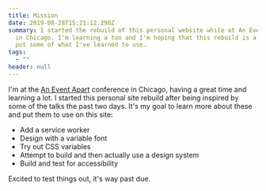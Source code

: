 ```yaml
---
title: Mission
date: 2019-08-28T15:21:12.290Z
summary: I started the rebuild of this personal website while at An Event Apart
  in Chicago. I'm learning a ton and I'm hoping that this rebuild is a chance to
  put some of what I've learned to use.
tags:
  - ""
header: null
---
```

I'm at the [An Event Apart](https://aneventapart.com) conference in Chicago, having a great time and learning a lot. I started this personal site rebuild after being inspired by some of the talks the past two days. It's my goal to learn more about these and put them to use on this site:

* Add a service worker
* Design with a variable font
* Try out CSS variables
* Attempt to build and then actually use a design system
* Build and test for accessibility

Excited to test things out, it's way past due.
